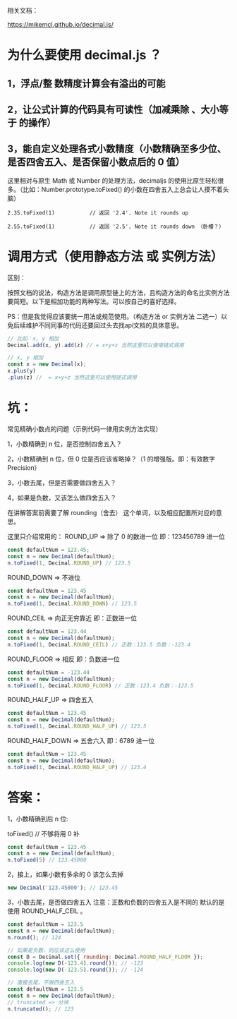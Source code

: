 相关文档：

https://mikemcl.github.io/decimal.js/

# 为什么要使用 decimal.js ？

## 1，浮点/整 数精度计算会有溢出的可能

## 2，让公式计算的代码具有可读性（加减乘除 、大小等于 的操作）

## 3，能自定义处理各式小数精度（小数精确至多少位、是否四舍五入、是否保留小数点后的 0 值）

这里相对与原生 Math 或 Number 的处理方法，decimaljs 的使用比原生轻松很多。（比如：Number.prototype.toFixed() 的小数在四舍五入上总会让人摸不着头脑）

```
2.35.toFixed(1)           // 返回 '2.4'. Note it rounds up

2.55.toFixed(1)           // 返回 '2.5'. Note it rounds down （卧槽？）
```

# 调用方式（使用静态方法 或 实例方法）

区别：

按照文档的说法，构造方法是调用原型链上的方法，且构造方法的命名比实例方法要简短。以下是相加功能的两种写法。可以按自己的喜好选择。

PS：但是我觉得应该要统一用法或规范使用。（构造方法 or 实例方法 二选一）以免后续维护不同同事的代码还要回过头去找api文档的具体意思。

```js
// 比如：x, y 相加
Decimal.add(x, y).add(z) // = x+y+z 当然这里可以使用链式调用
```


```js
// x, y 相加
const x = new Decimal(x);
x.plus(y)
.plus(z) //  = x+y+z 当然这里可以使用链式调用
```

# 坑：

常见精确小数点的问题（示例代码一律用实例方法实现）

1，小数精确到 n 位，是否控制四舍五入？

2，小数精确到 n 位，但 0 位是否应该省略掉？（1 的增强版。即：有效数字 Precision）

3，小数去尾，但是否需要做四舍五入？

4，如果是负数，又该怎么做四舍五入？

在讲解答案前需要了解 rounding（舍去） 这个单词，以及相应配置所对应的意思。

这里只介绍常用的：
ROUND_UP => 除了 0 的数进一位 即：123456789 进一位
```js
const defaultNum = 123.45;
const n = new Decimal(defaultNum);
n.toFixed(1, Decimal.ROUND_UP) // 123.5
```
ROUND_DOWN => 不进位
```js
const defaultNum = 123.45
const n = new Decimal(defaultNum);
n.toFixed(1, Decimal.ROUND_DOWN) // 123.5
```

ROUND_CEIL => 向正无穷靠近 即：正数进一位
```js
const defaultNum = 123.44
const n = new Decimal(defaultNum);
n.toFixed(1, Decimal.ROUND_CEIL) // 正数：123.5 负数：-123.4
```

ROUND_FLOOR => 相反 即：负数进一位
```js
const defaultNum = -123.44
const n = new Decimal(defaultNum);
n.toFixed(1, Decimal.ROUND_FLOOR) // 正数：123.4 负数：-123.5
```

ROUND_HALF_UP => 四舍五入
```js
const defaultNum = 123.45
const n = new Decimal(defaultNum);
n.toFixed(1, Decimal.ROUND_HALF_UP) // 123.5
```

ROUND_HALF_DOWN => 五舍六入 即：6789 进一位
```js
const defaultNum = 123.45
const n = new Decimal(defaultNum);
n.toFixed(1, Decimal.ROUND_HALF_UP) // 123.4
```

# 答案：

1，小数精确到后 n 位:

toFixed() // 不够将用 0 补

```js
const defaultNum = 123.45
const n = new Decimal(defaultNum);
n.toFixed(5) // 123.45000
```

2，接上，如果小数有多余的 0 该怎么去掉
```js
new Decimal('123.45000'); // 123.45
```

3，小数去尾，是否做四舍五入
注意：正数和负数的四舍五入是不同的
默认的是使用 ROUND_HALF_CEIL 。
```js
const defaultNum = 123.5
const n = new Decimal(defaultNum);
n.round(); // 124

// 如果是负数，则应该这么使用
const D = Decimal.set({ rounding: Decimal.ROUND_HALF_FLOOR });
console.log(new D(-123.4).round()); // -123
console.log(new D(-123.5).round()); // -124

// 直接去尾，不做四舍五入
const defaultNum = 123.5
const n = new Decimal(defaultNum);
// truncated => 分块
n.truncated(); // 123
```